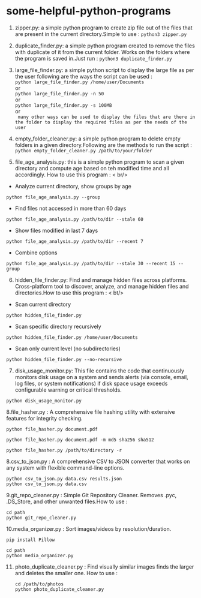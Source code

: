 # some-helpful-python-programs
1. zipper.py: a simple python program to create zip file out of the files that are present in the current directory.Simple to use :
    ```python3 zipper.py ```
2. duplicate_finder.py: a simple python program created to remove the files with duplicate of it from the current folder. Works on the folders where the program is saved in.Just run :
   ```python3 duplicate_finder.py```
3. large_file_finder.py: a simple python script to display the large file as per the user following are the ways the script can be used : <br />
   ```python large_file_finder.py /home/user/Documents```<br />
   or<br />
   ```python large_file_finder.py -n 50```<br />
   or<br />
   ```python large_file_finder.py -s 100MB```<br />
   or<br />
   ``` many other ways can be used to display the files that are there in the folder to display the required files as per the needs of the user```<br />
4. empty_folder_cleaner.py: a simple python program to delete empty folders in a given directory.Following are the methods to run the script : <br />
```python empty_folder_cleaner.py /path/to/your/folder```

5. file_age_analysis.py: this is a simple python program to scan a given directory and compute age based on teh modified time and all accordingly. How to use this program : < br/>
- Analyze current directory, show groups by age
```
python file_age_analysis.py --group
```
- Find files not accessed in more than 60 days
```
python file_age_analysis.py /path/to/dir --stale 60
```
- Show files modified in last 7 days
```
python file_age_analysis.py /path/to/dir --recent 7
```
- Combine options
```
python file_age_analysis.py /path/to/dir --stale 30 --recent 15 --group
```
6. hidden_file_finder.py: Find and manage hidden files across platforms. Cross-platform tool to discover, analyze, and manage hidden files and directories.How to use this program : < bt/>
- Scan current directory
```
python hidden_file_finder.py
```
- Scan specific directory recursively
```
python hidden_file_finder.py /home/user/Documents
```
- Scan only current level (no subdirectories)
```
python hidden_file_finder.py --no-recursive
```
7. disk_usage_monitor.py: This file contains the code that continuously monitors disk usage on a system and sends alerts (via console, email, log files, or system notifications) if disk space usage exceeds configurable warning or critical thresholds.
```
python disk_usage_monitor.py
```
8.file_hasher.py : A comprehensive file hashing utility with extensive features for integrity checking. 

```
python file_hasher.py document.pdf

python file_hasher.py document.pdf -m md5 sha256 sha512

python file_hasher.py /path/to/directory -r
```
8.csv_to_json.py : A comprehensive CSV to JSON converter that works on any system with flexible command-line options.

```
python csv_to_json.py data.csv results.json
python csv_to_json.py data.csv
```
9.git_repo_cleaner.py : Simple Git Repository Cleaner. Removes .pyc, .DS_Store, and other unwanted files.How to use :
```
cd path
python git_repo_cleaner.py
```
10.media_organizer.py : Sort images/videos by resolution/duration.
```
pip install Pillow
```
```
cd path
python media_organizer.py
```
11. photo_duplicate_cleaner.py : Find visually similar images finds the larger and deletes the smaller one. How to use :

    ```
    cd /path/to/photos
    python photo_duplicate_cleaner.py
    ```
    
